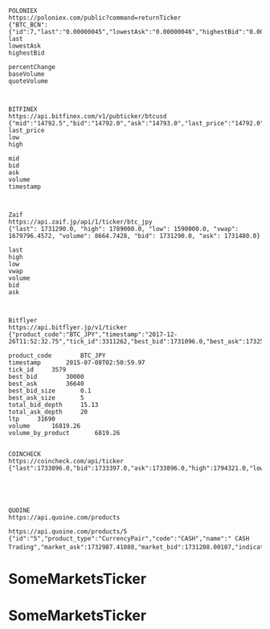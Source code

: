 			
			
			
	POLONIEX		
	https://poloniex.com/public?command=returnTicker		
	{"BTC_BCN":{"id":7,"last":"0.00000045","lowestAsk":"0.00000046","highestBid":"0.00000045","percentChange":"-0.25000000","baseVolume":"654.88062421","quoteVolume":"1307061531.66445589","isFrozen":"0","high24hr":"0.00000061","low24hr":"0.00000037"},		
	last		
	lowestAsk		
	highestBid		
			
	percentChange		
	baseVolume		
	quoteVolume		
			
			
			
	BITFINEX		
	https://api.bitfinex.com/v1/pubticker/btcusd		
	{"mid":"14792.5","bid":"14792.0","ask":"14793.0","last_price":"14792.0","low":"13061.0","high":"15399.0","volume":"56235.69110463","timestamp":"1514288782.6950574"}		
	last_price		
	low		
	high		
			
	mid		
	bid		
	ask		
	volume		
	timestamp		
			
			
			
	Zaif		
	https://api.zaif.jp/api/1/ticker/btc_jpy		
	{"last": 1731290.0, "high": 1789000.0, "low": 1590000.0, "vwap": 1679796.4572, "volume": 8664.7428, "bid": 1731290.0, "ask": 1731480.0}		
			
	last		
	high		
	low		
	vwap		
	volume		
	bid		
	ask		
			
			
			
	Bitflyer		
	https://api.bitflyer.jp/v1/ticker		
	{"product_code":"BTC_JPY","timestamp":"2017-12-26T11:52:32.75","tick_id":3311262,"best_bid":1731096.0,"best_ask":1732500.0,"best_bid_size":0.1872,"best_ask_size":0.00998609,"total_bid_depth":2649.96694587,"total_ask_depth":2599.82109649,"ltp":1730505.0,"volume":97236.72449961,"volume_by_product":16927.24548212}		
			
	product_code		BTC_JPY
	timestamp		2015-07-08T02:50:59.97
	tick_id		3579
	best_bid		30000
	best_ask		36640
	best_bid_size		0.1
	best_ask_size		5
	total_bid_depth		15.13
	total_ask_depth		20
	ltp		31690
	volume		16819.26
	volume_by_product		6819.26
			
			
	COINCHECK		
	https://coincheck.com/api/ticker		
	{"last":1733896.0,"bid":1733397.0,"ask":1733896.0,"high":1794321.0,"low":1590000.0,"volume":39869.6179949,"timestamp":1514291364}		
			
			
			
			
			
	QUOINE		
	https://api.quoine.com/products		
			
	https://api.quoine.com/products/5		
	{"id":"5","product_type":"CurrencyPair","code":"CASH","name":" CASH Trading","market_ask":1732987.41088,"market_bid":1731208.00107,"indicator":-1,"currency":"JPY","currency_pair_code":"BTCJPY","symbol":"楼","btc_minimum_withdraw":null,"fiat_minimum_withdraw":null,"pusher_channel":"product_cash_btcjpy_5","taker_fee":0.0,"maker_fee":0.0,"low_market_bid":1200000.0,"high_market_ask":1788000.0,"volume_24h":4875.746112279999999996,"last_price_24h":1640491.86,"last_traded_price":1732986.74255,"last_traded_quantity":0.01,"quoted_currency":"JPY","base_currency":"BTC","disabled":false,"exchange_rate":0.008825930584055956399902915}		
# SomeMarketsTicker
# SomeMarketsTicker
